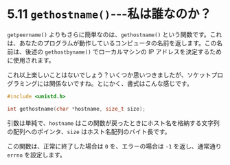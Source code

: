 # 5.11 `gethostname()`---私は誰なのか？

`getpeername()` よりもさらに簡単なのは、`gethostname()` という関数です。これは、あなたのプログラムが動作しているコンピュータの名前を返します。この名前は、後述の `gethostbyname()` でローカルマシンの IP アドレスを決定するために使用されます。

これ以上楽しいことはないでしょう？いくつか思いつきましたが、ソケットプログラミングには関係ないですね。とにかく、書式はこんな感じです。

```c
#include <unistd.h>

int gethostname(char *hostname, size_t size);
```

引数は単純で、`hostname` はこの関数が戻ったときにホスト名を格納する文字列の配列へのポインタ、`size` はホスト名配列のバイト長です。

この関数は、正常に終了した場合は `0` を、エラーの場合は `-1` を返し、通常通り `errno` を設定します。
